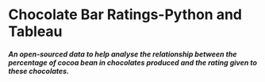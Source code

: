 # Chocolate Bar Ratings-Python and Tableau
##### An open-sourced data to help analyse the relationship between the percentage of cocoa bean in chocolates produced and the rating given to these chocolates.
